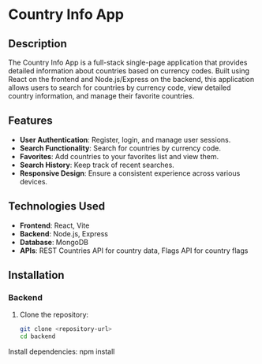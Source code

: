 # Country Info App

## Description

The Country Info App is a full-stack single-page application that provides detailed information about countries based on currency codes. Built using React on the frontend and Node.js/Express on the backend, this application allows users to search for countries by currency code, view detailed country information, and manage their favorite countries.

## Features

- **User Authentication**: Register, login, and manage user sessions.
- **Search Functionality**: Search for countries by currency code.
- **Favorites**: Add countries to your favorites list and view them.
- **Search History**: Keep track of recent searches.
- **Responsive Design**: Ensure a consistent experience across various devices.

## Technologies Used

- **Frontend**: React, Vite
- **Backend**: Node.js, Express
- **Database**: MongoDB
- **APIs**: REST Countries API for country data, Flags API for country flags

## Installation

### Backend

1. Clone the repository:
   ```bash
   git clone <repository-url>
   cd backend
Install dependencies:
     npm install
```
